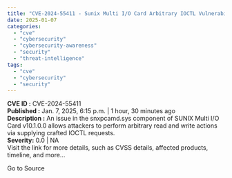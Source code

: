 ```yaml
---
title: "CVE-2024-55411 - Sunix Multi I/O Card Arbitrary IOCTL Vulnerability"
date: 2025-01-07
categories: 
  - "cve"
  - "cybersecurity"
  - "cybersecurity-awareness"
  - "security"
  - "threat-intelligence"
tags: 
  - "cve"
  - "cybersecurity"
  - "security"
---
```


**CVE ID :** CVE-2024-55411  
**Published :** Jan. 7, 2025, 6:15 p.m. | 1 hour, 30 minutes ago  
**Description :** An issue in the snxpcamd.sys component of SUNIX Multi I/O Card v10.1.0.0 allows attackers to perform arbitrary read and write actions via supplying crafted IOCTL requests.  
**Severity:** 0.0 | NA  
Visit the link for more details, such as CVSS details, affected products, timeline, and more...

Go to Source
